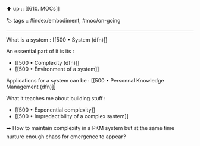 ⬆️ up :: [[610. MOCs]]

🏷️ tags :: #index/embodiment, #moc/on-going

---

What is a system : [[500 • System (dfn)]]

An essential part of it is its : 
- [[500 • Complexity (dfn)]]
- [[500 • Environment of a system]]

Applications for a system can be : [[500 • Personnal Knowledge Management (dfn)]]

What it teaches me about building stuff : 
- [[500 • Exponential complexity]] 
- [[500 • Impredactibility of a complex system]]

➡️ How to maintain complexity in a PKM system but at the same time nurture enough chaos for emergence to appear?
